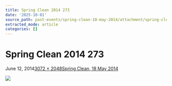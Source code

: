 ```yaml
---
title: Spring Clean 2014 273
date: '2025-10-01'
source_path: past-events/spring-clean-18-may-2014/attachment/spring-clean-2014-273/index.html
extracted_mode: article
categories: []
---
```

# Spring Clean 2014 273

June 12, 2014[3072 × 2048](/assets/images/2014/06/Spring-Clean-2014-273.jpg)[Spring Clean, 18 May 2014](past-events/spring-clean-18-may-2014/)

[![](/assets/images/2014/06/Spring-Clean-2014-273.jpg)](past-events/spring-clean-18-may-2014/attachment/spring-clean-2014-280/)
